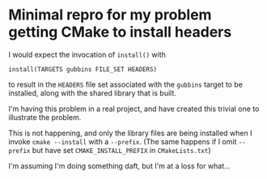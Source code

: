 # Minimal repro for my problem getting CMake to install headers

I would expect the invocation of `install()` with
```
install(TARGETS gubbins FILE_SET HEADERS)
```

to result in the `HEADERS` file set associated with the `gubbins` target to be installed, along with the shared library that is built.

I'm having this problem in a real project, and have created this trivial one to illustrate the problem.

This is not happening, and only the library files are being installed when I invoke `cmake --install` with a `--prefix`. (The same happens if I omit `--prefix` but have set `CMAKE_INSTALL_PREFIX` in `CMakeLists.txt`)

I'm assuming I'm doing something daft, but I'm at a loss for what...